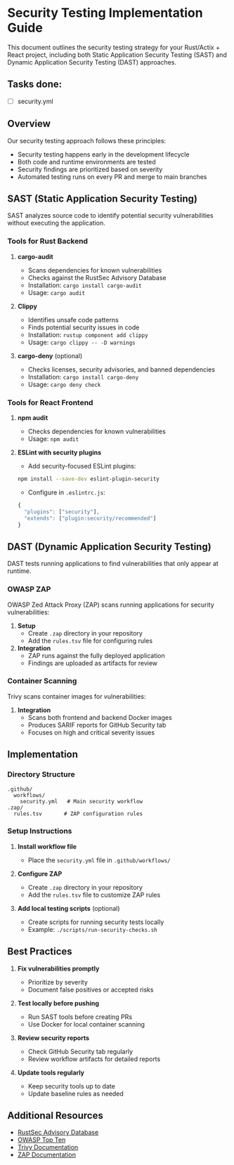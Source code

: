 # Security Testing Implementation Guide

This document outlines the security testing strategy for your Rust/Actix + React project, including both Static Application Security Testing (SAST) and Dynamic Application Security Testing (DAST) approaches.

## Tasks done:

- [ ] security.yml

## Overview

Our security testing approach follows these principles:

- Security testing happens early in the development lifecycle
- Both code and runtime environments are tested
- Security findings are prioritized based on severity
- Automated testing runs on every PR and merge to main branches

## SAST (Static Application Security Testing)

SAST analyzes source code to identify potential security vulnerabilities without executing the application.

### Tools for Rust Backend

1. **cargo-audit**

   - Scans dependencies for known vulnerabilities
   - Checks against the RustSec Advisory Database
   - Installation: `cargo install cargo-audit`
   - Usage: `cargo audit`

2. **Clippy**

   - Identifies unsafe code patterns
   - Finds potential security issues in code
   - Installation: `rustup component add clippy`
   - Usage: `cargo clippy -- -D warnings`

3. **cargo-deny** (optional)
   - Checks licenses, security advisories, and banned dependencies
   - Installation: `cargo install cargo-deny`
   - Usage: `cargo deny check`

### Tools for React Frontend

1. **npm audit**

   - Checks dependencies for known vulnerabilities
   - Usage: `npm audit`

2. **ESLint with security plugins**
   - Add security-focused ESLint plugins:
   ```bash
   npm install --save-dev eslint-plugin-security
   ```
   - Configure in `.eslintrc.js`:
   ```js
   {
     "plugins": ["security"],
     "extends": ["plugin:security/recommended"]
   }
   ```

## DAST (Dynamic Application Security Testing)

DAST tests running applications to find vulnerabilities that only appear at runtime.

### OWASP ZAP

OWASP Zed Attack Proxy (ZAP) scans running applications for security vulnerabilities:

1. **Setup**
   - Create `.zap` directory in your repository
   - Add the `rules.tsv` file for configuring rules
2. **Integration**
   - ZAP runs against the fully deployed application
   - Findings are uploaded as artifacts for review

### Container Scanning

Trivy scans container images for vulnerabilities:

1. **Integration**
   - Scans both frontend and backend Docker images
   - Produces SARIF reports for GitHub Security tab
   - Focuses on high and critical severity issues

## Implementation

### Directory Structure

```
.github/
  workflows/
    security.yml   # Main security workflow
.zap/
  rules.tsv       # ZAP configuration rules
```

### Setup Instructions

1. **Install workflow file**

   - Place the `security.yml` file in `.github/workflows/`

2. **Configure ZAP**

   - Create `.zap` directory in your repository
   - Add the `rules.tsv` file to customize ZAP rules

3. **Add local testing scripts** (optional)
   - Create scripts for running security tests locally
   - Example: `./scripts/run-security-checks.sh`

## Best Practices

1. **Fix vulnerabilities promptly**

   - Prioritize by severity
   - Document false positives or accepted risks

2. **Test locally before pushing**

   - Run SAST tools before creating PRs
   - Use Docker for local container scanning

3. **Review security reports**

   - Check GitHub Security tab regularly
   - Review workflow artifacts for detailed reports

4. **Update tools regularly**
   - Keep security tools up to date
   - Update baseline rules as needed

## Additional Resources

- [RustSec Advisory Database](https://rustsec.org/)
- [OWASP Top Ten](https://owasp.org/www-project-top-ten/)
- [Trivy Documentation](https://aquasecurity.github.io/trivy/)
- [ZAP Documentation](https://www.zaproxy.org/docs/)
